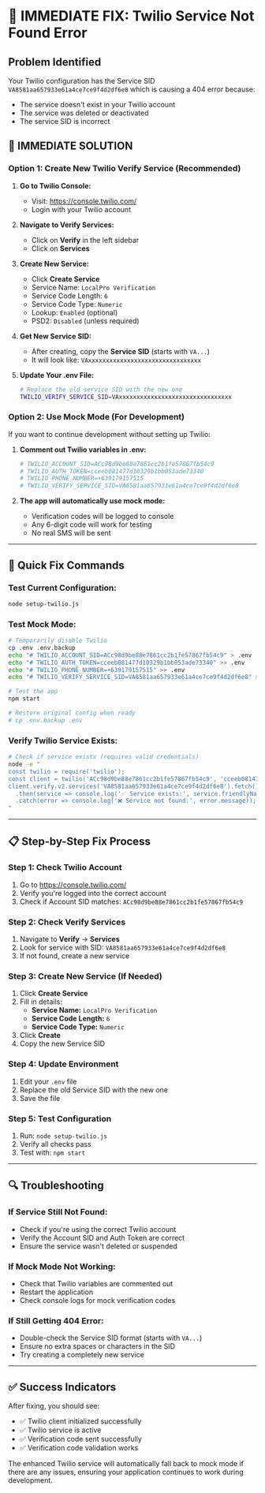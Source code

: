 # 🚨 **IMMEDIATE FIX: Twilio Service Not Found Error**

## **Problem Identified**
Your Twilio configuration has the Service SID `VA8581aa657933e61a4ce7ce9f4d2df6e8` which is causing a 404 error because:
- The service doesn't exist in your Twilio account
- The service was deleted or deactivated
- The service SID is incorrect

## **🔧 IMMEDIATE SOLUTION**

### **Option 1: Create New Twilio Verify Service (Recommended)**

1. **Go to Twilio Console:**
   - Visit: https://console.twilio.com/
   - Login with your Twilio account

2. **Navigate to Verify Services:**
   - Click on **Verify** in the left sidebar
   - Click on **Services**

3. **Create New Service:**
   - Click **Create Service**
   - Service Name: `LocalPro Verification`
   - Service Code Length: `6`
   - Service Code Type: `Numeric`
   - Lookup: `Enabled` (optional)
   - PSD2: `Disabled` (unless required)

4. **Get New Service SID:**
   - After creating, copy the **Service SID** (starts with `VA...`)
   - It will look like: `VAxxxxxxxxxxxxxxxxxxxxxxxxxxxxxxxx`

5. **Update Your .env File:**
   ```bash
   # Replace the old service SID with the new one
   TWILIO_VERIFY_SERVICE_SID=VAxxxxxxxxxxxxxxxxxxxxxxxxxxxxxxxx
   ```

### **Option 2: Use Mock Mode (For Development)**

If you want to continue development without setting up Twilio:

1. **Comment out Twilio variables in .env:**
   ```bash
   # TWILIO_ACCOUNT_SID=ACc98d9be88e7861cc2b1fe57867fb54c9
   # TWILIO_AUTH_TOKEN=cceeb081477d10329b1bb053ade73340
   # TWILIO_PHONE_NUMBER=+639179157515
   # TWILIO_VERIFY_SERVICE_SID=VA8581aa657933e61a4ce7ce9f4d2df6e8
   ```

2. **The app will automatically use mock mode:**
   - Verification codes will be logged to console
   - Any 6-digit code will work for testing
   - No real SMS will be sent

---

## **🚀 Quick Fix Commands**

### **Test Current Configuration:**
```bash
node setup-twilio.js
```

### **Test Mock Mode:**
```bash
# Temporarily disable Twilio
cp .env .env.backup
echo "# TWILIO_ACCOUNT_SID=ACc98d9be88e7861cc2b1fe57867fb54c9" > .env
echo "# TWILIO_AUTH_TOKEN=cceeb081477d10329b1bb053ade73340" >> .env
echo "# TWILIO_PHONE_NUMBER=+639179157515" >> .env
echo "# TWILIO_VERIFY_SERVICE_SID=VA8581aa657933e61a4ce7ce9f4d2df6e8" >> .env

# Test the app
npm start

# Restore original config when ready
# cp .env.backup .env
```

### **Verify Twilio Service Exists:**
```bash
# Check if service exists (requires valid credentials)
node -e "
const twilio = require('twilio');
const client = twilio('ACc98d9be88e7861cc2b1fe57867fb54c9', 'cceeb081477d10329b1bb053ade73340');
client.verify.v2.services('VA8581aa657933e61a4ce7ce9f4d2df6e8').fetch()
  .then(service => console.log('✅ Service exists:', service.friendlyName))
  .catch(error => console.log('❌ Service not found:', error.message));
"
```

---

## **📋 Step-by-Step Fix Process**

### **Step 1: Check Twilio Account**
1. Go to https://console.twilio.com/
2. Verify you're logged into the correct account
3. Check if Account SID matches: `ACc98d9be88e7861cc2b1fe57867fb54c9`

### **Step 2: Check Verify Services**
1. Navigate to **Verify** → **Services**
2. Look for service with SID: `VA8581aa657933e61a4ce7ce9f4d2df6e8`
3. If not found, create a new service

### **Step 3: Create New Service (If Needed)**
1. Click **Create Service**
2. Fill in details:
   - **Service Name:** `LocalPro Verification`
   - **Service Code Length:** `6`
   - **Service Code Type:** `Numeric`
3. Click **Create**
4. Copy the new Service SID

### **Step 4: Update Environment**
1. Edit your `.env` file
2. Replace the old Service SID with the new one
3. Save the file

### **Step 5: Test Configuration**
1. Run: `node setup-twilio.js`
2. Verify all checks pass
3. Test with: `npm start`

---

## **🔍 Troubleshooting**

### **If Service Still Not Found:**
- Check if you're using the correct Twilio account
- Verify the Account SID and Auth Token are correct
- Ensure the service wasn't deleted or suspended

### **If Mock Mode Not Working:**
- Check that Twilio variables are commented out
- Restart the application
- Check console logs for mock verification codes

### **If Still Getting 404 Error:**
- Double-check the Service SID format (starts with `VA...`)
- Ensure no extra spaces or characters in the SID
- Try creating a completely new service

---

## **✅ Success Indicators**

After fixing, you should see:
- ✅ Twilio client initialized successfully
- ✅ Twilio service is active
- ✅ Verification code sent successfully
- ✅ Verification code validation works

The enhanced Twilio service will automatically fall back to mock mode if there are any issues, ensuring your application continues to work during development.

